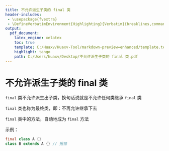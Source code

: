 ```yaml
---
title: 不允许派生子类的 final 类
header-includes:
 - \usepackage{fvextra}
 - \DefineVerbatimEnvironment{Highlighting}{Verbatim}{breaklines,commandchars=\\\{\}}
output:
  pdf_document:
    latex_engine: xelatex
    toc: true
    template: C:/Huaxv/Huaxv-Tool/markdown-preview=enhanced/template.tex
    highlight: tango
    path: C:/Users/huaxv/Desktop/不允许派生子类的 final 类.pdf
---
```


# 不允许派生子类的 final 类

`final` 类不允许派生出子类，换句话说就是不允许任何类继承 `final` 类

`final` 类也称为最终类，即：不再允许继承下去

`final` 类中的方法，自动地成为 `final` 方法
 
示例：

```java
final class A {}
class B extends A {} // 报错
```
